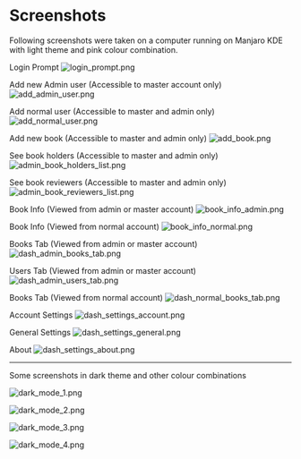 # Screenshots

Following screenshots were taken on a computer running on Manjaro KDE with light theme and pink colour combination.

Login Prompt
![login_prompt.png](https://raw.githubusercontent.com/rnayabed/SnakeBrary/master/screenshots/login_prompt.png)

Add new Admin user (Accessible to master account only)
![add_admin_user.png](https://raw.githubusercontent.com/rnayabed/SnakeBrary/master/screenshots/add_admin_user.png)

Add normal user (Accessible to master and admin only)
![add_normal_user.png](https://raw.githubusercontent.com/rnayabed/SnakeBrary/master/screenshots/add_normal_user.png)

Add new book (Accessible to master and admin only)
![add_book.png](https://raw.githubusercontent.com/rnayabed/SnakeBrary/master/screenshots/add_book.png)

See book holders (Accessible to master and admin only)
![admin_book_holders_list.png](https://raw.githubusercontent.com/rnayabed/SnakeBrary/master/screenshots/admin_book_holders_list.png)

See book reviewers (Accessible to master and admin only)
![admin_book_reviewers_list.png](https://raw.githubusercontent.com/rnayabed/SnakeBrary/master/screenshots/admin_book_reviewers_list.png)

Book Info (Viewed from admin or master account)
![book_info_admin.png](https://raw.githubusercontent.com/rnayabed/SnakeBrary/master/screenshots/book_info_admin.png)

Book Info (Viewed from normal account)
![book_info_normal.png](https://raw.githubusercontent.com/rnayabed/SnakeBrary/master/screenshots/book_info_normal.png)

Books Tab (Viewed from admin or master account)
![dash_admin_books_tab.png](https://raw.githubusercontent.com/rnayabed/SnakeBrary/master/screenshots/dash_admin_books_tab.png)

Users Tab (Viewed from admin or master account)
![dash_admin_users_tab.png](https://raw.githubusercontent.com/rnayabed/SnakeBrary/master/screenshots/dash_admin_users_tab.png)

Books Tab (Viewed from normal account)
![dash_normal_books_tab.png](https://raw.githubusercontent.com/rnayabed/SnakeBrary/master/screenshots/dash_normal_books_tab.png)

Account Settings
![dash_settings_account.png](https://raw.githubusercontent.com/rnayabed/SnakeBrary/master/screenshots/dash_settings_account.png)

General Settings
![dash_settings_general.png](https://raw.githubusercontent.com/rnayabed/SnakeBrary/master/screenshots/dash_settings_general.png)

About
![dash_settings_about.png](https://raw.githubusercontent.com/rnayabed/SnakeBrary/master/screenshots/dash_settings_about.png)

----
Some screenshots in dark theme and other colour combinations

![dark_mode_1.png](https://raw.githubusercontent.com/rnayabed/SnakeBrary/master/screenshots/dark_mode_1.png)

![dark_mode_2.png](https://raw.githubusercontent.com/rnayabed/SnakeBrary/master/screenshots/dark_mode_2.png)

![dark_mode_3.png](https://raw.githubusercontent.com/rnayabed/SnakeBrary/master/screenshots/dark_mode_3.png)

![dark_mode_4.png](https://raw.githubusercontent.com/rnayabed/SnakeBrary/master/screenshots/dark_mode_4.png)
